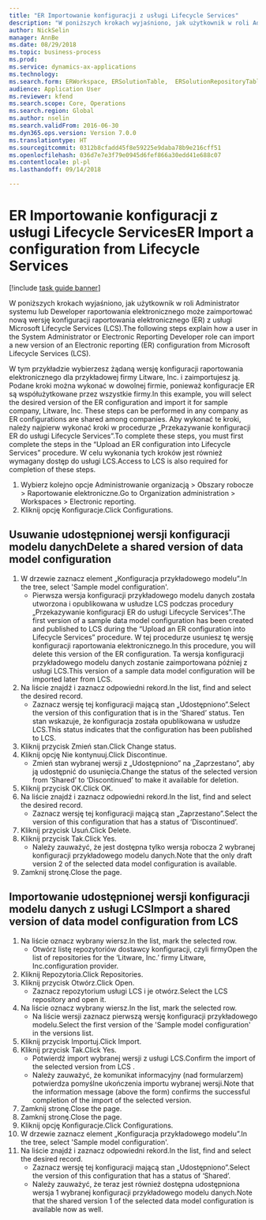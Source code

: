 ```yaml
--- 
title: "ER Importowanie konfiguracji z usługi Lifecycle Services"
description: "W poniższych krokach wyjaśniono, jak użytkownik w roli Administrator systemu lub Deweloper raportowania elektronicznego może zaimportować nową wersję konfiguracji raportowania elektronicznego (ER) z usługi Microsoft Lifecycle Services (LCS)."
author: NickSelin
manager: AnnBe
ms.date: 08/29/2018
ms.topic: business-process
ms.prod: 
ms.service: dynamics-ax-applications
ms.technology: 
ms.search.form: ERWorkspace, ERSolutionTable,  ERSolutionRepositoryTable, ERSolutionImport
audience: Application User
ms.reviewer: kfend
ms.search.scope: Core, Operations
ms.search.region: Global
ms.author: nselin
ms.search.validFrom: 2016-06-30
ms.dyn365.ops.version: Version 7.0.0
ms.translationtype: HT
ms.sourcegitcommit: 0312b8cfadd45f8e59225e9daba78b9e216cff51
ms.openlocfilehash: 036d7e7e3f79e0945d6fef866a30edd41e688c07
ms.contentlocale: pl-pl
ms.lasthandoff: 09/14/2018

---
```


# <a name="er-import-a-configuration-from-lifecycle-services"></a><span data-ttu-id="91d09-103">ER Importowanie konfiguracji z usługi Lifecycle Services</span><span class="sxs-lookup"><span data-stu-id="91d09-103">ER Import a configuration from Lifecycle Services</span></span>

[!include [task guide banner](../../includes/task-guide-banner.md)]

<span data-ttu-id="91d09-104">W poniższych krokach wyjaśniono, jak użytkownik w roli Administrator systemu lub Deweloper raportowania elektronicznego może zaimportować nową wersję konfiguracji raportowania elektronicznego (ER) z usługi Microsoft Lifecycle Services (LCS).</span><span class="sxs-lookup"><span data-stu-id="91d09-104">The following steps explain how a user in the System Administrator or Electronic Reporting Developer role can import a new version of an Electronic reporting (ER) configuration from Microsoft Lifecycle Services (LCS).</span></span>

<span data-ttu-id="91d09-105">W tym przykładzie wybierzesz żądaną wersję konfiguracji raportowania elektronicznego dla przykładowej firmy Litware, Inc. i zaimportujesz ją. Podane kroki można wykonać w dowolnej firmie, ponieważ konfiguracje ER są współużytkowane przez wszystkie firmy.</span><span class="sxs-lookup"><span data-stu-id="91d09-105">In this example, you will select the desired version of the ER configuration and import it for sample company, Litware, Inc. These steps can be performed in any company as ER configurations are shared among companies.</span></span> <span data-ttu-id="91d09-106">Aby wykonać te kroki, należy najpierw wykonać kroki w procedurze „Przekazywanie konfiguracji ER do usługi Lifecycle Services”.</span><span class="sxs-lookup"><span data-stu-id="91d09-106">To complete these steps, you must first complete the steps in the “Upload an ER configuration into Lifecycle Services” procedure.</span></span> <span data-ttu-id="91d09-107">W celu wykonania tych kroków jest również wymagany dostęp do usługi LCS.</span><span class="sxs-lookup"><span data-stu-id="91d09-107">Access to LCS is also required for completion of these steps.</span></span>

1. <span data-ttu-id="91d09-108">Wybierz kolejno opcje Administrowanie organizacją > Obszary robocze > Raportowanie elektroniczne.</span><span class="sxs-lookup"><span data-stu-id="91d09-108">Go to Organization administration > Workspaces > Electronic reporting.</span></span>
2. <span data-ttu-id="91d09-109">Kliknij opcję Konfiguracje.</span><span class="sxs-lookup"><span data-stu-id="91d09-109">Click Configurations.</span></span>

## <a name="delete-a-shared-version-of-data-model-configuration"></a><span data-ttu-id="91d09-110">Usuwanie udostępnionej wersji konfiguracji modelu danych</span><span class="sxs-lookup"><span data-stu-id="91d09-110">Delete a shared version of data model configuration</span></span>
1. <span data-ttu-id="91d09-111">W drzewie zaznacz element „Konfiguracja przykładowego modelu”.</span><span class="sxs-lookup"><span data-stu-id="91d09-111">In the tree, select 'Sample model configuration'.</span></span>
    * <span data-ttu-id="91d09-112">Pierwsza wersja konfiguracji przykładowego modelu danych została utworzona i opublikowana w usłudze LCS podczas procedury „Przekazywanie konfiguracji ER do usługi Lifecycle Services”.</span><span class="sxs-lookup"><span data-stu-id="91d09-112">The first version of a sample data model configuration has been created and published to LCS during the “Upload an ER configuration into Lifecycle Services” procedure.</span></span> <span data-ttu-id="91d09-113">W tej procedurze usuniesz tę wersję konfiguracji raportowania elektronicznego.</span><span class="sxs-lookup"><span data-stu-id="91d09-113">In this procedure, you will delete this version of the ER configuration.</span></span> <span data-ttu-id="91d09-114">Ta wersja konfiguracji przykładowego modelu danych zostanie zaimportowana później z usługi LCS.</span><span class="sxs-lookup"><span data-stu-id="91d09-114">This version of a sample data model configuration will be imported later from LCS.</span></span>  
2. <span data-ttu-id="91d09-115">Na liście znajdź i zaznacz odpowiedni rekord.</span><span class="sxs-lookup"><span data-stu-id="91d09-115">In the list, find and select the desired record.</span></span>
    * <span data-ttu-id="91d09-116">Zaznacz wersję tej konfiguracji mającą stan „Udostępniono”.</span><span class="sxs-lookup"><span data-stu-id="91d09-116">Select the version of this configuration that is in the ‘Shared’ status.</span></span> <span data-ttu-id="91d09-117">Ten stan wskazuje, że konfiguracja została opublikowana w usłudze LCS.</span><span class="sxs-lookup"><span data-stu-id="91d09-117">This status indicates that the configuration has been published to LCS.</span></span>  
3. <span data-ttu-id="91d09-118">Kliknij przycisk Zmień stan.</span><span class="sxs-lookup"><span data-stu-id="91d09-118">Click Change status.</span></span>
4. <span data-ttu-id="91d09-119">Kliknij opcję Nie kontynuuj.</span><span class="sxs-lookup"><span data-stu-id="91d09-119">Click Discontinue.</span></span>
    * <span data-ttu-id="91d09-120">Zmień stan wybranej wersji z „Udostępniono” na „Zaprzestano”, aby ją udostępnić do usunięcia.</span><span class="sxs-lookup"><span data-stu-id="91d09-120">Change the status of the selected version from ‘Shared’ to ‘Discontinued’ to make it available for deletion.</span></span>  
5. <span data-ttu-id="91d09-121">Kliknij przycisk OK.</span><span class="sxs-lookup"><span data-stu-id="91d09-121">Click OK.</span></span>
6. <span data-ttu-id="91d09-122">Na liście znajdź i zaznacz odpowiedni rekord.</span><span class="sxs-lookup"><span data-stu-id="91d09-122">In the list, find and select the desired record.</span></span>
    * <span data-ttu-id="91d09-123">Zaznacz wersję tej konfiguracji mającą stan „Zaprzestano”.</span><span class="sxs-lookup"><span data-stu-id="91d09-123">Select the version of this configuration that has a status of ‘Discontinued’.</span></span>  
7. <span data-ttu-id="91d09-124">Kliknij przycisk Usuń.</span><span class="sxs-lookup"><span data-stu-id="91d09-124">Click Delete.</span></span>
8. <span data-ttu-id="91d09-125">Kliknij przycisk Tak.</span><span class="sxs-lookup"><span data-stu-id="91d09-125">Click Yes.</span></span>
    * <span data-ttu-id="91d09-126">Należy zauważyć, że jest dostępna tylko wersja robocza 2 wybranej konfiguracji przykładowego modelu danych.</span><span class="sxs-lookup"><span data-stu-id="91d09-126">Note that the only draft version 2 of the selected data model configuration is available.</span></span>  
9. <span data-ttu-id="91d09-127">Zamknij stronę.</span><span class="sxs-lookup"><span data-stu-id="91d09-127">Close the page.</span></span>

## <a name="import-a-shared-version-of-data-model-configuration-from-lcs"></a><span data-ttu-id="91d09-128">Importowanie udostępnionej wersji konfiguracji modelu danych z usługi LCS</span><span class="sxs-lookup"><span data-stu-id="91d09-128">Import a shared version of data model configuration from LCS</span></span>
1. <span data-ttu-id="91d09-129">Na liście oznacz wybrany wiersz.</span><span class="sxs-lookup"><span data-stu-id="91d09-129">In the list, mark the selected row.</span></span>
    * <span data-ttu-id="91d09-130">Otwórz listę repozytoriów dostawcy konfiguracji, czyli firmy</span><span class="sxs-lookup"><span data-stu-id="91d09-130">Open the list of repositories for the ‘Litware, Inc.’</span></span> <span data-ttu-id="91d09-131">firmy Litware, Inc.</span><span class="sxs-lookup"><span data-stu-id="91d09-131">configuration provider.</span></span>  
2. <span data-ttu-id="91d09-132">Kliknij Repozytoria.</span><span class="sxs-lookup"><span data-stu-id="91d09-132">Click Repositories.</span></span>
3. <span data-ttu-id="91d09-133">Kliknij przycisk Otwórz.</span><span class="sxs-lookup"><span data-stu-id="91d09-133">Click Open.</span></span>
    * <span data-ttu-id="91d09-134">Zaznacz repozytorium usługi LCS i je otwórz.</span><span class="sxs-lookup"><span data-stu-id="91d09-134">Select the LCS repository and open it.</span></span>  
4. <span data-ttu-id="91d09-135">Na liście oznacz wybrany wiersz.</span><span class="sxs-lookup"><span data-stu-id="91d09-135">In the list, mark the selected row.</span></span>
    * <span data-ttu-id="91d09-136">Na liście wersji zaznacz pierwszą wersję konfiguracji przykładowego modelu.</span><span class="sxs-lookup"><span data-stu-id="91d09-136">Select the first version of the 'Sample model configuration' in the versions list.</span></span>  
5. <span data-ttu-id="91d09-137">Kliknij przycisk Importuj.</span><span class="sxs-lookup"><span data-stu-id="91d09-137">Click Import.</span></span>
6. <span data-ttu-id="91d09-138">Kliknij przycisk Tak.</span><span class="sxs-lookup"><span data-stu-id="91d09-138">Click Yes.</span></span>
    * <span data-ttu-id="91d09-139">Potwierdź import wybranej wersji z usługi LCS.</span><span class="sxs-lookup"><span data-stu-id="91d09-139">Confirm the import of the selected version from LCS .</span></span>  
    * <span data-ttu-id="91d09-140">Należy zauważyć, że komunikat informacyjny (nad formularzem) potwierdza pomyślne ukończenia importu wybranej wersji.</span><span class="sxs-lookup"><span data-stu-id="91d09-140">Note that the information message (above the form) confirms the successful completion of the import of the selected version.</span></span>  
7. <span data-ttu-id="91d09-141">Zamknij stronę.</span><span class="sxs-lookup"><span data-stu-id="91d09-141">Close the page.</span></span>
8. <span data-ttu-id="91d09-142">Zamknij stronę.</span><span class="sxs-lookup"><span data-stu-id="91d09-142">Close the page.</span></span>
9. <span data-ttu-id="91d09-143">Kliknij opcję Konfiguracje.</span><span class="sxs-lookup"><span data-stu-id="91d09-143">Click Configurations.</span></span>
10. <span data-ttu-id="91d09-144">W drzewie zaznacz element „Konfiguracja przykładowego modelu”.</span><span class="sxs-lookup"><span data-stu-id="91d09-144">In the tree, select 'Sample model configuration'.</span></span>
11. <span data-ttu-id="91d09-145">Na liście znajdź i zaznacz odpowiedni rekord.</span><span class="sxs-lookup"><span data-stu-id="91d09-145">In the list, find and select the desired record.</span></span>
    * <span data-ttu-id="91d09-146">Zaznacz wersję tej konfiguracji mającą stan „Udostępniono”.</span><span class="sxs-lookup"><span data-stu-id="91d09-146">Select the version of this configuration that has a status of ‘Shared’.</span></span>  
    * <span data-ttu-id="91d09-147">Należy zauważyć, że teraz jest również dostępna udostępniona wersja 1 wybranej konfiguracji przykładowego modelu danych.</span><span class="sxs-lookup"><span data-stu-id="91d09-147">Note that the shared version 1 of the selected data model configuration is available now as well.</span></span>  



